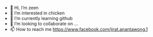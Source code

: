 - 👋 Hi, I’m zeen
- 👀 I’m interested in chicken
- 🌱 I’m currently learning github
- 💞️ I’m looking to collaborate on ...
- 📫 How to reach me https://www.facebook.com/jirat.anantawong.1

<!---
Darkcolgate/Darkcolgate is a ✨ special ✨ repository because its `README.md` (this file) appears on your GitHub profile.
You can click the Preview link to take a look at your changes.
--->

